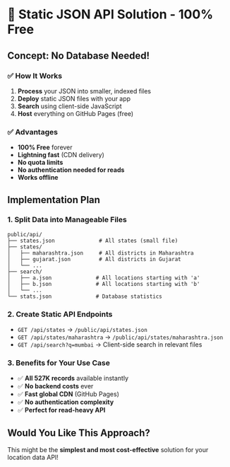 # 📄 Static JSON API Solution - 100% Free

## Concept: No Database Needed!

### ✅ **How It Works**
1. **Process** your JSON into smaller, indexed files
2. **Deploy** static JSON files with your app
3. **Search** using client-side JavaScript
4. **Host** everything on GitHub Pages (free)

### ✅ **Advantages**
- **100% Free** forever
- **Lightning fast** (CDN delivery)
- **No quota limits**
- **No authentication needed for reads**
- **Works offline**

## Implementation Plan

### 1. **Split Data into Manageable Files**
```
public/api/
├── states.json              # All states (small file)
├── states/
│   ├── maharashtra.json     # All districts in Maharashtra
│   ├── gujarat.json         # All districts in Gujarat
│   └── ...
├── search/
│   ├── a.json              # All locations starting with 'a'
│   ├── b.json              # All locations starting with 'b'
│   └── ...
└── stats.json              # Database statistics
```

### 2. **Create Static API Endpoints**
- `GET /api/states` → `/public/api/states.json`
- `GET /api/states/maharashtra` → `/public/api/states/maharashtra.json`
- `GET /api/search?q=mumbai` → Client-side search in relevant files

### 3. **Benefits for Your Use Case**
- ✅ **All 527K records** available instantly
- ✅ **No backend costs** ever
- ✅ **Fast global CDN** (GitHub Pages)
- ✅ **No authentication complexity**
- ✅ **Perfect for read-heavy API**

## Would You Like This Approach?

This might be the **simplest and most cost-effective** solution for your location data API!
